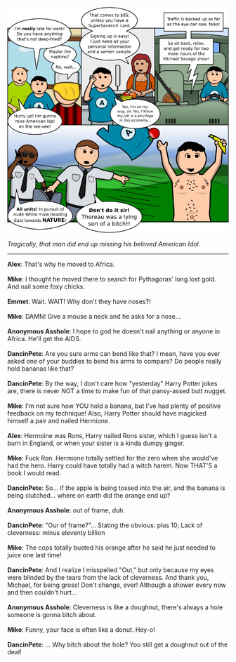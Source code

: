<!--
.. title: Return To Innocence
.. slug: return-to-innocence
.. date: 2010/07/21 00:00:00
.. tags: 
.. link: 
.. description: 
-->

<a href='return-to-innocence.html' title='View comments'>
<img class='comic' src='../assets/comics/20100721.jpg' />
</a>

<em>Tragically, that man did end up missing his beloved American Idol.</em>

<!-- TEASER_END -->
<hr />

<div class='comments'>
<b>Alex</b>: That's why he moved to Africa. <br /><br />
<b>Mike</b>: I thought he moved there to search for Pythagoras' long lost gold. And nail some foxy chicks.<br /><br />
<b>Emmet</b>: Wait. WAIT! Why don't they have noses?!<br /><br />
<b>Mike</b>: DAMN! Give a mouse a neck and he asks for a nose...<br /><br />
<b>Anonymous Asshole</b>: I hope to god he doesn't nail anything or anyone in Africa. He'll get the AIDS. <br /><br />
<b>DancinPete</b>: Are you sure arms can bend like that? I mean, have you ever asked one of your buddies to bend his arms to compare? Do people really hold bananas like that? <br /><br />
<b>DancinPete</b>: By the way, I don't care how "yesterday" Harry Potter jokes are, there is never NOT a time to make fun of that pansy-assed butt nugget.<br /><br />
<b>Mike</b>: I'm not sure how YOU hold a banana, but I've had plenty of positive feedback on my technique! Also, Harry Potter should have magicked himself a pair and nailed Hermione.<br /><br />
<b>Alex</b>: Hermoine was Rons, Harry nailed Rons sister, which I guess isn't a burn in England, or when your sister is a kinda dumpy ginger. <br /><br />
<b>Mike</b>: Fuck Ron. Hermione totally settled for the zero when she would've had the hero. Harry could have totally had a witch harem. Now THAT'S a book I would read.<br /><br />
<b>DancinPete</b>: So... if the apple is being tossed into the air, and the banana is being clutched... where on earth did the orange end up?<br /><br />
<b>Anonymous Asshole</b>: out of frame, duh.<br /><br />
<b>DancinPete</b>: "Our of frame?"... Stating the obvious: plus 10; Lack of cleverness: minus eleventy billion<br /><br />
<b>Mike</b>: The cops totally busted his orange after he said he just needed to juice one last time!<br /><br />
<b>DancinPete</b>: And I realize I misspelled "Out," but only because my eyes were blinded by the tears from the lack of cleverness.  And thank you, Michael, for being gross! Don't change, ever! Although a shower every now and then couldn't hurt...<br /><br />
<b>Anonymous Asshole</b>: Cleverness is like a doughnut, there's always a hole someone is gonna bitch about.<br /><br />
<b>Mike</b>: Funny, your face is often like a donut. Hey-o!<br /><br />
<b>DancinPete</b>: ... Why bitch about the hole? You still get a doughnut out of the deal!<br /><br />
</div>

